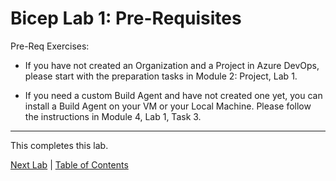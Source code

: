 # Bicep Lab 1: Pre-Requisites

Pre-Req Exercises:

* If you have not created an Organization and a Project in Azure DevOps, please start with the preparation tasks in Module 2: Project, Lab 1.

* If you need a custom Build Agent and have not created one yet, you can install a Build Agent on your VM or your Local Machine.  Please follow the instructions in Module 4, Lab 1, Task 3.

---

This completes this lab.

[Next Lab](../02_Intro/readme.md) | [Table of Contents](../readme.md)
